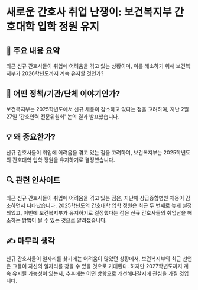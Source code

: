 # 새로운 간호사 취업 난쟁이: 보건복지부 간호대학 입학 정원 유지
## 📰 주요 내용 요약
최근 신규 간호사들이 취업에 어려움을 겪고 있는 상황이며, 이를 해소하기 위해 보건복지부가 2026학년도까지 계속 유지할 것인가?
## 🏥 어떤 정책/기관/단체 이야기인가?
보건복지부는 2025학년도에서 신규 채용이 감소하고 있다는 점을 고려하여, 지난 2월 27일 '간호인력 전문위원회' 논의 결과 발표했습니다.
## 💡 왜 중요한가?
신규 간호사들이 취업에 어려움을 겪고 있는 점을 고려하여, 보건복지부는 2025학년도의 간호대학 입학 정원을 유지하기로 결정했습니다.
## 🔍 관련 인사이트
최근 신규 간호사들이 취업에 어려움을 겪고 있는 점은, 지난해 상급종합병원 채용이 감소하면서 나타났습니다. 2025학년도의 간호대학 입학 정원은 최근 두 번째로 높게 설정되었고, 이번에 보건복지부가 유지하기로 결정했다는 점은 신규 간호사들의 취업난을 해소하는 방법이 될 수 있는 것으로 알려졌습니다.
## ✍ 마무리 생각
신규 간호사들이 일자리를 찾기에는 어려움이 많았던 상황에서, 보건복지부의 최근 선언은 그들이 자신의 일자리를 찾을 수 있을 것으로 기대된다. 하지만 2027학년도까지 계속 유지될 가능성이 있는지, 추후에는 어떤 방향으로 개선해나갈지에 관심을 가질 것입니다.
